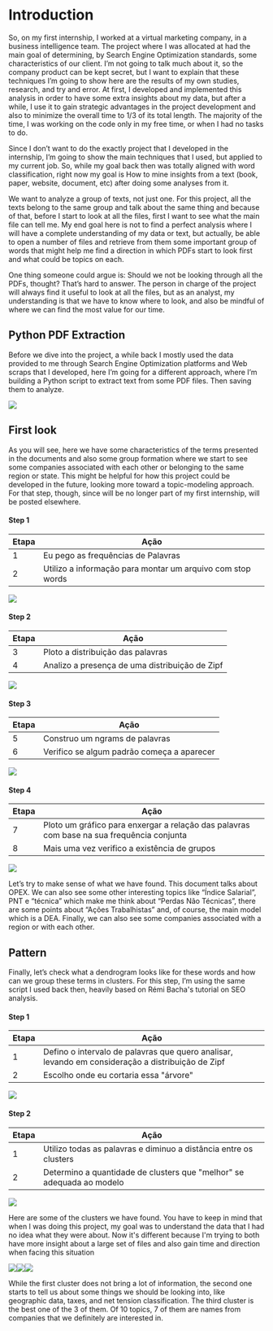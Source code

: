# Introduction

So, on my first internship, I worked at a virtual marketing company, in a business intelligence team. The project where I was allocated at had the main goal of determining, by Search Engine Optimization standards, some characteristics of our client. I’m not going to talk much about it, so the company product can be kept secret, but I want to explain that these techniques I’m going to show here are the results of my own studies, research, and try and error. At first, I developed and implemented this analysis in order to have some extra insights about my data, but after a while, I use it to gain strategic advantages in the project development and also to minimize the overall time to 1/3 of its total length. The majority of the time, I was working on the code only in my free time, or when I had no tasks to do.

Since I don’t want to do the exactly project that I developed in the internship, I’m going to show the main techniques that I used, but applied to my current job. So, while my goal back then was totally aligned with word classification, right now my goal is How to mine insights from a text (book, paper, website, document, etc) after doing some analyses from it.

We want to analyze a group of texts, not just one. For this project, all the texts belong to the same group and talk about the same thing and because of that, before I start to look at all the files, first I want to see what the main file can tell me. My end goal here is not to find a perfect analysis where I will have a complete understanding of my data or text, but actually, be able to open a number of files and retrieve from them some important group of words that might help me find a direction in which PDFs start to look first and what could be topics on each.

One thing someone could argue is: Should we not be looking through all the PDFs, thought? That’s hard to answer. The person in charge of the project will always find it useful to look at all the files, but as an analyst, my understanding is that we have to know where to look, and also be mindful of where we can find the most value for our time. 


## Python PDF Extraction

Before we dive into the project, a while back I mostly used the data provided to me through Search Engine Optimization platforms and Web scraps that I developed, here I’m going for a different approach, where I’m building a Python script to extract text from some PDF files. Then saving them to analyze.

![](my_images/10.jpg)

## First look 

As you will see, here we have some characteristics of the terms presented in the documents and also some group formation where we start to see some companies associated with each other or belonging to the same region or state. This might be helpful for how this project could be developed in the future, looking more toward a topic-modeling approach. For that step, though, since will be no longer part of my first internship, will be posted elsewhere.

#### Step 1

| Etapa  | Ação |
| ------------- | ------------- |
| 1  | Eu pego as frequências de Palavras  |
| 2 | Utilizo a informação para montar um arquivo com stop words  |

![](my_images/1.jpg)

#### Step 2

| Etapa  | Ação |
| ------------- | ------------- |
| 3  | Ploto a distribuição das palavras  |
| 4 | Analizo a presença de uma distribuição de Zipf  |

![](my_images/2.png)

#### Step 3

| Etapa  | Ação |
| ------------- | ------------- |
| 5  | Construo um ngrams de palavras   |
| 6 | Verifico se algum padrão começa a aparecer  |

![](my_images/3.jpg)

#### Step 4

| Etapa  | Ação |
| ------------- | ------------- |
| 7  | Ploto um gráfico para enxergar a relação das palavras com base na sua frequência conjunta  |
| 8 | Mais uma vez verifico a existência de grupos  |

![](my_images/4.png)

Let’s try to make sense of what we have found. This document talks about OPEX. We can also see some other interesting topics like “Índice Salarial”, PNT e “técnica” which make me think about “Perdas Não Técnicas”, there are some points about “Ações Trabalhistas” and, of course, the main model which is a DEA. Finally, we can also see some companies associated with a region or with each other.  

## Pattern

Finally, let’s check what a dendrogram looks like for these words and how can we group these terms in clusters. For this step, I’m using the same script I used back then, heavily based on Rémi Bacha's tutorial on SEO analysis.  

#### Step 1

| Etapa  | Ação |
| ------------- | ------------- |
| 1  | Defino o intervalo de palavras que quero analisar, levando em consideração a distribuição de Zipf  |
| 2 | Escolho onde eu cortaria essa "árvore"  |

![](my_images/5.png)


#### Step 2

| Etapa  | Ação |
| ------------- | ------------- |
| 1  | Utilizo todas as palavras e diminuo a distância entre os clusters  |
| 2 | Determino a quantidade de clusters que "melhor" se adequada ao modelo  |

![](my_images/6.png)

Here are some of the clusters we have found. You have to keep in mind that when I was doing this project, my goal was to understand the data that I had no idea what they were about. Now it's different because I'm trying to both have more insight about a large set of files and also gain time and direction when facing this situation

![](my_images/7.jpg)![](my_images/8.jpg)![](my_images/9.jpg)

While the first cluster does not bring a lot of information, the second one starts to tell us about some things we should be looking into, like geographic data, taxes, and net tension classification. The third cluster is the best one of the 3 of them. Of 10 topics, 7 of them are names from companies that we definitely are interested in. 
